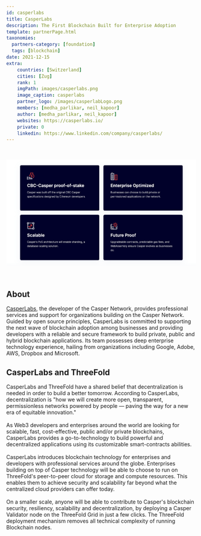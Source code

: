 ```yaml
---
id: casperlabs
title: CasperLabs
description: The First Blockchain Built for Enterprise Adoption
template: partnerPage.html
taxonomies:
  partners-category: [foundation]
  tags: [blockchain]
date: 2021-12-15
extra:
    countries: [Switzerland]
    cities: [Zug]
    rank: 1
    imgPath: images/casperlabs.png
    image_caption: casperlabs
    partner_logo: /images/casperlabLogo.png
    members: [medha_parlikar, neil_kapoor]
    author: [medha_parlikar, neil_kapoor]
    websites: https://casperlabs.io/
    private: 0
    linkedin: https://www.linkedin.com/company/casperlabs/
---
```


<br/>

![casperlabs](/images/casperlabs2.png)

<br/>

## About

[CasperLabs](https://casperlabs.io), the developer of the Casper Network, provides professional services and support for organizations building on the Casper Network. Guided by open source principles, CasperLabs is committed to supporting the next wave of blockchain adoption among businesses and providing developers with a reliable and secure framework to build private, public and hybrid blockchain applications. Its team possesses deep enterprise technology experience, hailing from organizations including Google, Adobe, AWS, Dropbox and Microsoft.

## CasperLabs and ThreeFold 

CasperLabs and ThreeFold have a shared belief that decentralization is needed in order to build a better tomorrow. According to CasperLabs, decentralization is "how we will create more open, transparent, permissionless networks powered by people — paving the way for a new era of equitable innovation."
<br/>
<br/>
As Web3 developers and enterprises around the world are looking for scalable, fast, cost-effective, public and/or private blockchains, CasperLabs provides a go-to-technology to build powerful and decentralized applications using its customizable smart-contracts abilities.
<br/>
<br/>
CasperLabs introduces blockchain technology for enterprises and developers with professional services around the globe. Enterprises building on top of Casper technology will be able to choose to run on ThreeFold's peer-to-peer cloud for storage and compute resources. This enables them to achieve security and scalability far beyond what the centralized cloud providers can offer today.
<br/>
<br/>
On a smaller scale, anyone will be able to contribute to Casper's blockchain security, resiliency, scalability and decentralization, by deploying a Casper Validator node on the ThreeFold Grid in just a few clicks. The ThreeFold deployment mechanism removes all technical complexity of running Blockchain nodes.



